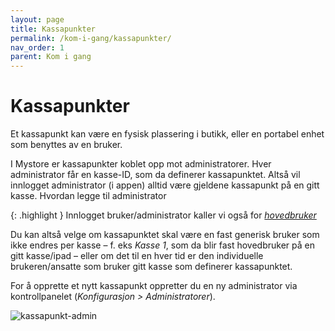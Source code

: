 ```yaml
---
layout: page
title: Kassapunkter
permalink: /kom-i-gang/kassapunkter/
nav_order: 1
parent: Kom i gang
---
```


# Kassapunkter 

Et kassapunkt kan være en fysisk plassering i butikk, eller en portabel enhet som benyttes av en bruker.

I Mystore er kassapunkter koblet opp mot administratorer. Hver administrator får en kasse-ID, som da definerer kassapunktet. Altså vil innlogget administrator (i appen) alltid være gjeldene kassapunkt på en gitt kasse. Hvordan legge til administrator

{: .highlight }
Innlogget bruker/administrator kaller vi også for [_hovedbruker_](https://mystoreno.github.io/pos-doc/innlogging-brukere/hovedbruker/) 

Du kan altså velge om kassapunktet skal være en fast generisk bruker som ikke endres per kasse – f. eks _Kasse 1_, som da blir fast hovedbruker på en gitt kasse/ipad – eller om  det til en hver tid er den individuelle brukeren/ansatte som bruker gitt kasse som definerer kassapunktet. 

For å opprette et nytt kassapunkt oppretter du en ny administrator via kontrollpanelet (_Konfigurasjon > Administratorer_).

![kassapunkt-admin](/pos-doc/assets/images/kassapunkt.jpg)
